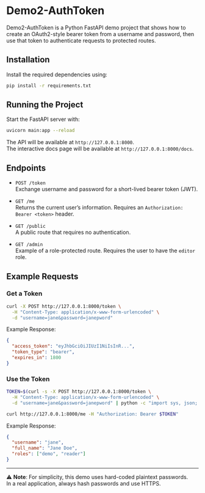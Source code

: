 # Demo2-AuthToken

Demo2-AuthToken is a Python FastAPI demo project that shows how to create an OAuth2-style bearer token from a username and password, then use that token to authenticate requests to protected routes.

## Installation

Install the required dependencies using:

```bash
pip install -r requirements.txt
```

## Running the Project

Start the FastAPI server with:

```bash
uvicorn main:app --reload
```

The API will be available at `http://127.0.0.1:8000`.\
The interactive docs page will be available at `http://127.0.0.1:8000/docs`.

## Endpoints

- `POST /token`\
  Exchange username and password for a short-lived bearer token (JWT).

- `GET /me`\
  Returns the current user’s information. Requires an `Authorization: Bearer <token>` header.

- `GET /public`\
  A public route that requires no authentication.

- `GET /admin`\
  Example of a role-protected route. Requires the user to have the `editor` role.

## Example Requests

### Get a Token

```bash
curl -X POST http://127.0.0.1:8000/token \
  -H "Content-Type: application/x-www-form-urlencoded" \
  -d "username=jane&password=janepword"
```

Example Response:

```json
{
  "access_token": "eyJhbGciOiJIUzI1NiIsInR...",
  "token_type": "bearer",
  "expires_in": 1800
}
```

### Use the Token

```bash
TOKEN=$(curl -s -X POST http://127.0.0.1:8000/token \
  -H "Content-Type: application/x-www-form-urlencoded" \
  -d "username=jane&password=janepword" | python -c "import sys, json; print(json.load(sys.stdin)['access_token'])")

curl http://127.0.0.1:8000/me -H "Authorization: Bearer $TOKEN"
```

Example Response:

```json
{
  "username": "jane",
  "full_name": "Jane Doe",
  "roles": ["demo", "reader"]
}
```

---

⚠️ **Note**: For simplicity, this demo uses hard-coded plaintext passwords.\
In a real application, always hash passwords and use HTTPS.

